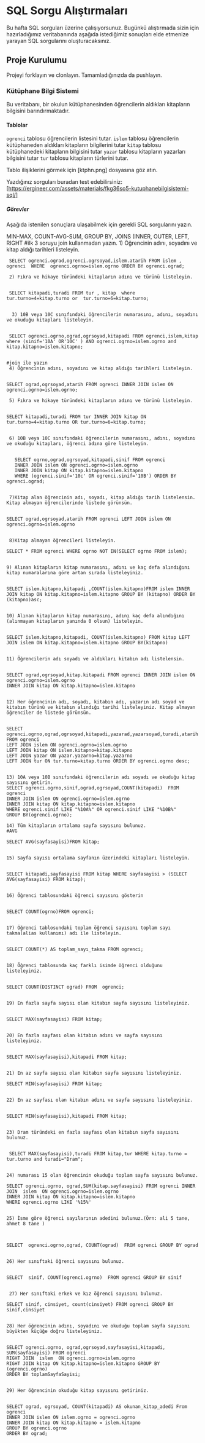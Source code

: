 # SQL Sorgu Alıştırmaları

Bu hafta SQL sorguları üzerine çalışıyorsunuz. Bugünkü alıştırmada sizin için hazırladığımız veritabanında aşağıda istediğimiz sonuçları elde etmenize yarayan SQL sorgularını oluşturacaksınız.

## Proje Kurulumu
Projeyi forklayın ve clonlayın. Tamamladığınızda da pushlayın.

### Kütüphane Bilgi Sistemi

Bu veritabanı, bir okulun kütüphanesinden öğrencilerin aldıkları kitapların bilgisini barındırmaktadır.

#### Tablolar 
`ogrenci` tablosu öğrencilerin listesini tutar.
`islem` tablosu öğrencilerin kütüphaneden aldıkları kitapların bilgilerini tutar
`kitap` tablosu kütüphanedeki kitapların bilgisini tutar
`yazar` tablosu kitapların yazarları bilgisini tutar
`tur` tablosu kitapların türlerini tutar.

Tablo ilişiklerini görmek için [ktphn.png] dosyasına göz atın.

Yazdığınız sorguları buradan test edebilirsiniz: [https://ergineer.com/assets/materials/fkg36so5-kutuphanebilgisistemi-sql/]


##### Görevler
Aşağıda istenilen sonuçlara ulaşabilmek için gerekli SQL sorgularını yazın. 


MIN-MAX, COUNT-AVG-SUM, GROUP BY, JOINS (INNER, OUTER, LEFT, RIGHT
	#ilk 3 soruyu join kullanmadan yazın.
	 1) Öğrencinin adını, soyadını ve kitap aldığı tarihleri listeleyin.
	
     SELECT ogrenci.ograd,ogrenci.ogrsoyad,islem.atarih FROM islem , ogrenci  WHERE  ogrenci.ogrno=islem.ogrno ORDER BY ogrenci.ograd;
	
	 2) Fıkra ve hikaye türündeki kitapların adını ve türünü listeleyin.
	

     SELECT kitapadi,turadi FROM tur , kitap  where tur.turno=4=kitap.turno or  tur.turno=6=kitap.turno;

	
	  3) 10B veya 10C sınıfındaki öğrencilerin numarasını, adını, soyadını ve okuduğu kitapları listeleyin.
	

     SELECT ogrenci.ogrno,ograd,ogrsoyad,kitapadi FROM ogrenci,islem,kitap where (sinif='10A' OR'10C' ) AND ogrenci.ogrno=islem.ogrno and kitap.kitapno=islem.kitapno;


	#join ile yazın
	 4) Öğrencinin adını, soyadını ve kitap aldığı tarihleri listeleyin.
	

    SELECT ograd,ogrsoyad,atarih FROM ogrenci INNER JOIN islem ON ogrenci.ogrno=islem.ogrno;  

     5) Fıkra ve hikaye türündeki kitapların adını ve türünü listeleyin.
	

    SELECT kitapadi,turadi FROM tur INNER JOIN kitap ON  tur.turno=4=kitap.turno OR tur.turno=6=kitap.turno;

	
	 6) 10B veya 10C sınıfındaki öğrencilerin numarasını, adını, soyadını ve okuduğu kitapları, öğrenci adına göre listeleyin.
	

       SELECT ogrno,ograd,ogrsoyad,kitapadi,sinif FROM ogrenci 
	   INNER JOIN islem ON ogrenci.ogrno=islem.ogrno 
	   INNER JOIN kitap ON kitap.kitapno=islem.kitapno 
	   WHERE (ogrenci.sinif='10c' OR ogrenci.sinif='10B') ORDER BY ogrenci.ograd;

	
	 7)Kitap alan öğrencinin adı, soyadı, kitap aldığı tarih listelensin. Kitap almayan öğrencilerinde listede görünsün.
	
	
	SELECT ograd,ogrsoyad,atarih FROM ogrenci LEFT JOIN islem ON ogrenci.ogrno=islem.ogrno


	 8)Kitap almayan öğrencileri listeleyin.
	
	SELECT * FROM ogrenci WHERE ogrno NOT IN(SELECT ogrno FROM islem);


	9) Alınan kitapların kitap numarasını, adını ve kaç defa alındığını kitap numaralarına göre artan sırada listeleyiniz.
	

    SELECT islem.kitapno,kitapadi ,COUNT(islem.kitapno)FROM islem INNER JOIN kitap ON kitap.kitapno=islem.kitapno GROUP BY (kitapno) ORDER BY (kitapno)asc;

	
	10) Alınan kitapların kitap numarasını, adını kaç defa alındığını (alınmayan kitapların yanında 0 olsun) listeleyin.


    SELECT islem.kitapno,kitapadi, COUNT(islem.kitapno) FROM kitap LEFT JOIN islem ON kitap.kitapno=islem.kitapno GROUP BY(kitapno)


	11) Öğrencilerin adı soyadı ve aldıkları kitabın adı listelensin.
	
	
	SELECT ograd,ogrsoyad,kitap.kitapadi FROM ogrenci INNER JOIN islem ON ogrenci.ogrno=islem.ogrno
    INNER JOIN kitap ON kitap.kitapno=islem.kitapno 
	

	12) Her öğrencinin adı, soyadı, kitabın adı, yazarın adı soyad ve kitabın türünü ve kitabın alındığı tarihi listeleyiniz. Kitap almayan öğrenciler de listede görünsün.


    SELECT ogrenci.ogrno,ograd,ogrsoyad,kitapadi,yazarad,yazarsoyad,turadi,atarih FROM ogrenci 
    LEFT JOIN islem ON ogrenci.ogrno=islem.ogrno
    LEFT JOIN kitap ON islem.kitapno=kitap.kitapno 
    LEFT JOIN yazar ON yazar.yazarno=kitap.yazarno
    LEFT JOIN tur ON tur.turno=kitap.turno ORDER BY ogrenci.ogrno desc;

	
	13) 10A veya 10B sınıfındaki öğrencilerin adı soyadı ve okuduğu kitap sayısını getirin.
	SELECT ogrenci.ogrno,sinif,ograd,ogrsoyad,COUNT(kitapadi)  FROM ogrenci 
    INNER JOIN islem ON ogrenci.ogrno=islem.ogrno 
    INNER JOIN kitap ON kitap.kitapno=islem.kitapno 
    WHERE ogrenci.sinif LIKE "%10A%" OR ogrenci.sinif LIKE "%10B%"
    GROUP BY(ogrenci.ogrno);
	
	14) Tüm kitapların ortalama sayfa sayısını bulunuz.
	#AVG
	
	SELECT AVG(sayfasayisi)FROM kitap;


	15) Sayfa sayısı ortalama sayfanın üzerindeki kitapları listeleyin.
	

	SELECT kitapadi,sayfasayisi FROM kitap WHERE sayfasayisi > (SELECT AVG(sayfasayisi) FROM kitap);


	16) Öğrenci tablosundaki öğrenci sayısını gösterin


    SELECT COUNT(ogrno)FROM ogrenci;
	
	
	17) Öğrenci tablosundaki toplam öğrenci sayısını toplam sayı takma(alias kullanımı) adı ile listeleyin.
 	

    SELECT COUNT(*) AS toplam_sayı_takma FROM ogrenci;

	
    18) Öğrenci tablosunda kaç farklı isimde öğrenci olduğunu listeleyiniz.
	
    
	SELECT COUNT(DISTINCT ograd) FROM  ogrenci;

	
	19) En fazla sayfa sayısı olan kitabın sayfa sayısını listeleyiniz.
	

	SELECT MAX(sayfasayisi) FROM kitap;


	20) En fazla sayfası olan kitabın adını ve sayfa sayısını listeleyiniz.


	SELECT MAX(sayfasayisi),kitapadi FROM kitap;
	

	21) En az sayfa sayısı olan kitabın sayfa sayısını listeleyiniz.
	
	SELECT MIN(sayfasayisi) FROM kitap;


	22) En az sayfası olan kitabın adını ve sayfa sayısını listeleyiniz.
	
    
	SELECT MIN(sayfasayisi),kitapadi FROM kitap;

	
	23) Dram türündeki en fazla sayfası olan kitabın sayfa sayısını bulunuz.
	

     SELECT MAX(sayfasayisi),turadi FROM kitap,tur WHERE kitap.turno = tur.turno and turadi="Dram";

	
	24) numarası 15 olan öğrencinin okuduğu toplam sayfa sayısını bulunuz.
	
	SELECT ogrenci.ogrno, ograd,SUM(kitap.sayfasayisi) FROM ogrenci INNER JOIN  islem  ON ogrenci.ogrno=islem.ogrno
    INNER JOIN kitap ON kitap.kitapno=islem.kitapno
    WHERE ogrenci.ogrno LIKE '%15%'


	25) İsme göre öğrenci sayılarının adedini bulunuz.(Örn: ali 5 tane, ahmet 8 tane )

	

    SELECT  ogrenci.ogrno,ograd, COUNT(ograd)  FROM ogrenci GROUP BY ograd


	26) Her sınıftaki öğrenci sayısını bulunuz.
	

    SELECT  sinif, COUNT(ogrenci.ogrno)  FROM ogrenci GROUP BY sinif

	
	 27) Her sınıftaki erkek ve kız öğrenci sayısını bulunuz.
	
    SELECT sinif, cinsiyet, count(cinsiyet) FROM ogrenci GROUP BY sinif,cinsiyet


	28) Her öğrencinin adını, soyadını ve okuduğu toplam sayfa sayısını büyükten küçüğe doğru listeleyiniz.
	

	SELECT ogrenci.ogrno, ograd,ogrsoyad,sayfasayisi,kitapadi, SUM(sayfasayisi) FROM ogrenci
    RIGHT JOIN  islem  ON ogrenci.ogrno=islem.ogrno
    RIGHT JOIN kitap ON kitap.kitapno=islem.kitapno GROUP BY (ogrenci.ogrno)
	ORDER BY toplamSayfaSayisi;


	29) Her öğrencinin okuduğu kitap sayısını getiriniz.
	
	
	SELECT ograd, ogrsoyad, COUNT(kitapadi) AS okunan_kitap_adedi From ogrenci
	INNER JOIN islem ON islem.ogrno = ogrenci.ogrno
	INNER JOIN kitap ON kitap.kitapno = islem.kitapno
	GROUP BY ogrenci.ogrno
	ORDER BY ograd;